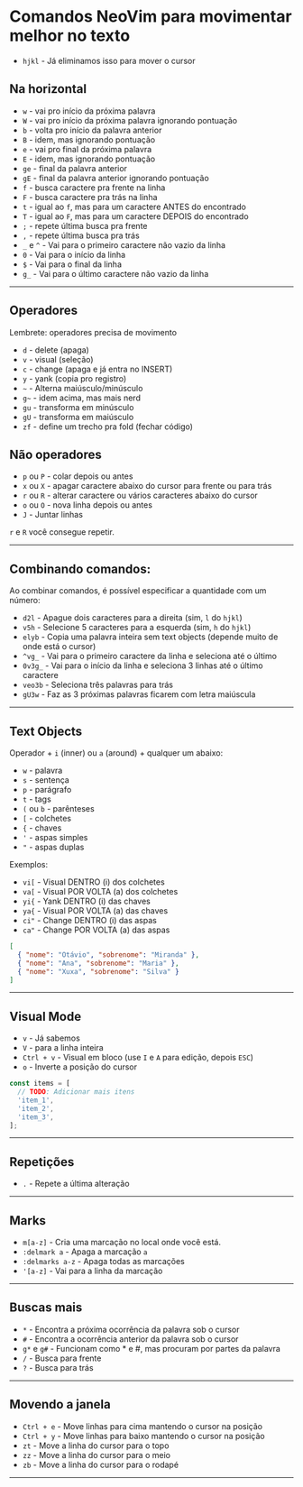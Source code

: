 # Comandos NeoVim para movimentar melhor no texto

- `hjkl` - Já eliminamos isso para mover o cursor

## Na horizontal

- `w` - vai pro início da próxima palavra
- `W` - vai pro início da próxima palavra ignorando pontuação
- `b` - volta pro início da palavra anterior
- `B` - idem, mas ignorando pontuação
- `e` - vai pro final da próxima palavra
- `E` - idem, mas ignorando pontuação
- `ge` - final da palavra anterior
- `gE` - final da palavra anterior ignorando pontuação
- `f` - busca caractere pra frente na linha
- `F` - busca caractere pra trás na linha
- `t` - igual ao `f`, mas para um caractere ANTES do encontrado
- `T` - igual ao `F`, mas para um caractere DEPOIS do encontrado
- `;` - repete última busca pra frente
- `,` - repete última busca pra trás
- `_` e `^` - Vai para o primeiro caractere não vazio da linha
- `0` - Vai para o início da linha
- `$` - Vai para o final da linha
- `g_` - Vai para o último caractere não vazio da linha

---

## Operadores

Lembrete: operadores precisa de movimento

- `d` - delete (apaga)
- `v` - visual (seleção)
- `c` - change (apaga e já entra no INSERT)
- `y` - yank (copia pro registro)
- `~` - Alterna maiúsculo/minúsculo
- `g~` - idem acima, mas mais nerd
- `gu` - transforma em minúsculo
- `gU` - transforma em maiúsculo
- `zf` - define um trecho pra fold (fechar código)

## Não operadores

- `p` ou `P` - colar depois ou antes
- `x` ou `X` - apagar caractere abaixo do cursor para frente ou para trás
- `r` ou `R` - alterar caractere ou vários caracteres abaixo do cursor
- `o` ou `O` - nova linha depois ou antes
- `J` - Juntar linhas

`r` e `R` você consegue repetir.

---

## Combinando comandos:

Ao combinar comandos, é possível especificar a quantidade com um número:

- `d2l` - Apague dois caracteres para a direita (sim, `l` do `hjkl`)
- `v5h` - Selecione 5 caracteres para a esquerda (sim, `h` do `hjkl`)
- `elyb` - Copia uma palavra inteira sem text objects (depende muito de onde está o cursor)
- `^vg_` - Vai para o primeiro caractere da linha e seleciona até o último
- `0v3g_` - Vai para o início da linha e seleciona 3 linhas até o último caractere
- `veo3b` - Seleciona três palavras para trás
- `gU3w` - Faz as 3 próximas palavras ficarem com letra maiúscula

---

## Text Objects

Operador + `i` (inner) ou `a` (around) + qualquer um abaixo:

- `w` - palavra
- `s` - sentença
- `p` - parágrafo
- `t` - tags
- `(` ou `b` - parênteses
- `[` - colchetes
- `{` - chaves
- `'` - aspas simples
- `"` - aspas duplas

Exemplos:

- `vi[` - Visual DENTRO (i) dos colchetes
- `va[` - Visual POR VOLTA (a) dos colchetes
- `yi{` - Yank DENTRO (i) das chaves
- `ya{` - Visual POR VOLTA (a) das chaves
- `ci"` - Change DENTRO (i) das aspas
- `ca"` - Change POR VOLTA (a) das aspas

```json
[
  { "nome": "Otávio", "sobrenome": "Miranda" },
  { "nome": "Ana", "sobrenome": "Maria" },
  { "nome": "Xuxa", "sobrenome": "Silva" }
]
```

---

## Visual Mode

- `v` - Já sabemos
- `V` - para a linha inteira
- `Ctrl + v` - Visual em bloco (use `I` e `A` para edição, depois `ESC`)
- `o` - Inverte a posição do cursor

```javascript
const items = [
  // TODO: Adicionar mais itens
  'item_1',
  'item_2',
  'item_3',
];
```

---

## Repetições

- `.` - Repete a última alteração

---

## Marks

- `m[a-z]` - Cria uma marcação no local onde você está.
- `:delmark a` - Apaga a marcação `a`
- `:delmarks a-z` - Apaga todas as marcações
- `'[a-z]` - Vai para a linha da marcação

---

## Buscas mais

- `*` - Encontra a próxima ocorrência da palavra sob o cursor
- `#` - Encontra a ocorrência anterior da palavra sob o cursor
- `g*` e `g#` - Funcionam como \* e #, mas procuram por partes da palavra
- `/` - Busca para frente
- `?` - Busca para trás

---

## Movendo a janela

- `Ctrl + e` - Move linhas para cima mantendo o cursor na posição
- `Ctrl + y` - Move linhas para baixo mantendo o cursor na posição
- `zt` - Move a linha do cursor para o topo
- `zz` - Move a linha do cursor para o meio
- `zb` - Move a linha do cursor para o rodapé

---
